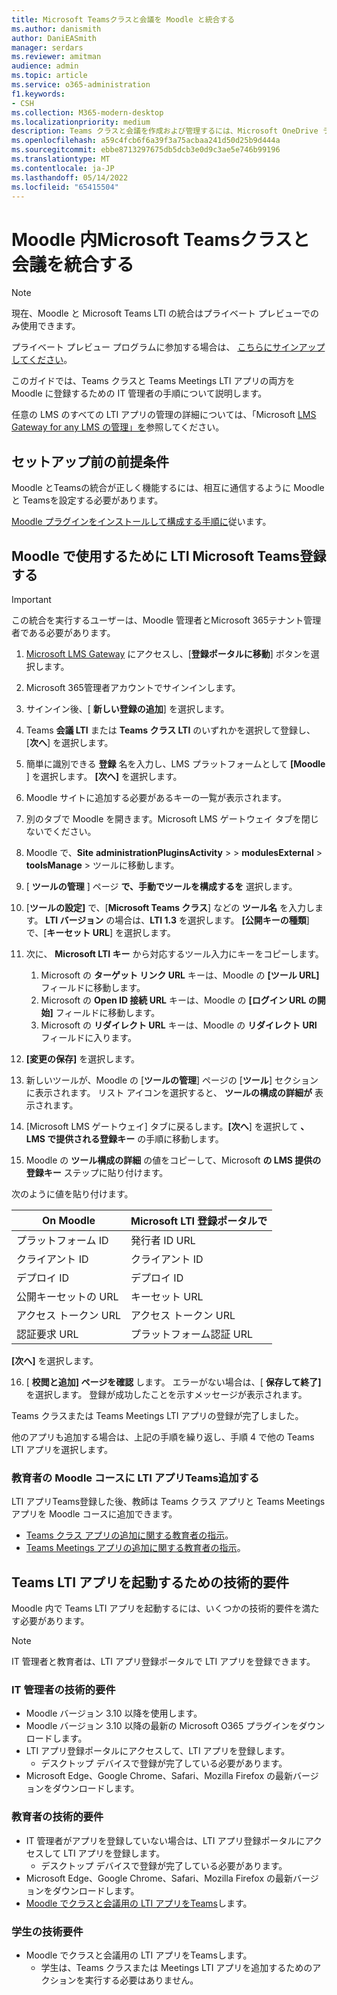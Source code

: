 ```yaml
---
title: Microsoft Teamsクラスと会議を Moodle と統合する
ms.author: danismith
author: DaniEASmith
manager: serdars
ms.reviewer: amitman
audience: admin
ms.topic: article
ms.service: o365-administration
f1.keywords:
- CSH
ms.collection: M365-modern-desktop
ms.localizationpriority: medium
description: Teams クラスと会議を作成および管理するには、Microsoft OneDrive ラーニング ツールの相互運用性 for Moodle を使用します。
ms.openlocfilehash: a59c4fcb6f6a39f3a75acbaa241d50d25b9d444a
ms.sourcegitcommit: ebbe8713297675db5dcb3e0d9c3ae5e746b99196
ms.translationtype: MT
ms.contentlocale: ja-JP
ms.lasthandoff: 05/14/2022
ms.locfileid: "65415504"
---
```

# <a name="integrate-microsoft-teams-classes-and-meetings-within-moodle"></a>Moodle 内Microsoft Teamsクラスと会議を統合する

> [!NOTE]
> 現在、Moodle と Microsoft Teams LTI の統合はプライベート プレビューでのみ使用できます。
>
>プライベート プレビュー プログラムに参加する場合は、 [こちらにサインアップしてください](https://m365crmedu.powerappsportals.com/LMSSignup/)。

このガイドでは、Teams クラスと Teams Meetings LTI アプリの両方を Moodle に登録するための IT 管理者の手順について説明します。

任意の LMS のすべての LTI アプリの管理の詳細については、「Microsoft [LMS Gateway for any LMS の管理」を](manage-microsoft-one-lti.md)参照してください。

## <a name="prerequisites-before-set-up"></a>セットアップ前の前提条件

Moodle とTeamsの統合が正しく機能するには、相互に通信するように Moodle と Teamsを設定する必要があります。

[Moodle プラグインをインストールして構成する手順に](moodle-plugin-configuration.md)従います。

## <a name="register-microsoft-teams-lti-for-use-in-moodle"></a>Moodle で使用するために LTI Microsoft Teams登録する

> [!IMPORTANT]
> この統合を実行するユーザーは、Moodle 管理者とMicrosoft 365テナント管理者である必要があります。

1. [Microsoft LMS Gateway](https://lti.microsoft.com/) にアクセスし、[**登録ポータルに移動**] ボタンを選択します。

2. Microsoft 365管理者アカウントでサインインします。

3. サインイン後、[ **新しい登録の追加**] を選択します。

4. Teams **会議 LTI** または **Teams クラス LTI** のいずれかを選択して登録し、[**次へ**] を選択します。

5. 簡単に識別できる **登録** 名を入力し、LMS プラットフォームとして **[Moodle** ] を選択します。 **[次へ]** を選択します。

6. Moodle サイトに追加する必要があるキーの一覧が表示されます。

7. 別のタブで Moodle を開きます。Microsoft LMS ゲートウェイ タブを閉じないでください。

8. Moodle で、**Site** **administrationPluginsActivity** >  >  **modulesExternal** >  **toolsManage** >  ツールに移動します。

9. [ **ツールの管理** ] ページ **で、手動でツールを構成するを** 選択します。

10. [**ツールの設定]** で、[**Microsoft Teams クラス**] などの **ツール名** を入力します。 **LTI バージョン** の場合は、**LTI 1.3** を選択します。 **[公開キーの種類**] で、[**キーセット URL**] を選択します。

11. 次に、 **Microsoft LTI キー** から対応するツール入力にキーをコピーします。
    1. Microsoft の **ターゲット リンク URL** キーは、Moodle の **[ツール URL]** フィールドに移動します。
    1. Microsoft の **Open ID 接続 URL** キーは、Moodle の **[ログイン URL の開始]** フィールドに移動します。
    1. Microsoft の **リダイレクト URL** キーは、Moodle の **リダイレクト URI** フィールドに入ります。

12. **[変更の保存]** を選択します。

13. 新しいツールが、Moodle の [**ツールの管理**] ページの [**ツール**] セクションに表示されます。 リスト アイコンを選択すると、 **ツールの構成の詳細が** 表示されます。

14. [Microsoft LMS ゲートウェイ] タブに戻るします。**[次へ**] を選択して **、LMS で提供される登録キー** の手順に移動します。

15. Moodle の **ツール構成の詳細** の値をコピーして、Microsoft **の LMS 提供の登録キー** ステップに貼り付けます。

  次のように値を貼り付けます。

  | On Moodle | Microsoft LTI 登録ポータルで |
  | --------- | ------------------------------------ |
  | プラットフォーム ID | 発行者 ID URL |
  | クライアント ID | クライアント ID |
  | デプロイ ID | デプロイ ID |
  | 公開キーセットの URL | キーセット URL |
  | アクセス トークン URL | アクセス トークン URL |
  | 認証要求 URL | プラットフォーム認証 URL |

  **[次へ]** を選択します。

16. [ **校閲と追加] ページを確認** します。 エラーがない場合は、[ **保存して終了]** を選択します。 登録が成功したことを示すメッセージが表示されます。

Teams クラスまたは Teams Meetings LTI アプリの登録が完了しました。

他のアプリも追加する場合は、上記の手順を繰り返し、手順 4 で他の Teams LTI アプリを選択します。

### <a name="add-teams-lti-apps-to-educators-moodle-courses"></a>教育者の Moodle コースに LTI アプリTeams追加する

LTI アプリTeams登録した後、教師は Teams クラス アプリと Teams Meetings アプリを Moodle コースに追加できます。

- [Teams クラス アプリの追加に関する教育者の指示](https://support.microsoft.com/topic/use-microsoft-teams-classes-in-your-lms-ac6a1e34-32f7-45e6-b83e-094185a1e78a)。
- [Teams Meetings アプリの追加に関する教育者の指示](https://support.microsoft.com/topic/use-microsoft-teams-meetings-in-your-lms-11b6095d-f90b-42b9-ab77-4dcff2bb3b76)。

## <a name="technical-requirements-to-launch-teams-lti-apps"></a>Teams LTI アプリを起動するための技術的要件

Moodle 内で Teams LTI アプリを起動するには、いくつかの技術的要件を満たす必要があります。

> [!NOTE]
> IT 管理者と教育者は、LTI アプリ登録ポータルで LTI アプリを登録できます。

### <a name="it-admin-technical-requirements"></a>IT 管理者の技術的要件

- Moodle バージョン 3.10 以降を使用します。
- Moodle バージョン 3.10 以降の最新の Microsoft O365 プラグインをダウンロードします。
- LTI アプリ登録ポータルにアクセスして、LTI アプリを登録します。
  - デスクトップ デバイスで登録が完了している必要があります。
- Microsoft Edge、Google Chrome、Safari、Mozilla Firefox の最新バージョンをダウンロードします。

### <a name="educator-technical-requirements"></a>教育者の技術的要件

- IT 管理者がアプリを登録していない場合は、LTI アプリ登録ポータルにアクセスして LTI アプリを登録します。
  - デスクトップ デバイスで登録が完了している必要があります。
- Microsoft Edge、Google Chrome、Safari、Mozilla Firefox の最新バージョンをダウンロードします。
- [Moodle でクラスと会議用の LTI アプリをTeams](#add-teams-lti-apps-to-educators-moodle-courses)します。

### <a name="student-technical-requirements"></a>学生の技術要件

- Moodle でクラスと会議用の LTI アプリをTeamsします。
  - 学生は、Teams クラスまたは Meetings LTI アプリを追加するためのアクションを実行する必要はありません。
